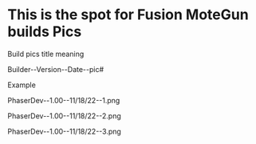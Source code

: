 # This is the spot for Fusion MoteGun builds Pics

Build pics title meaning 

Builder--Version--Date--pic#

Example

PhaserDev--1.00--11/18/22--1.png

PhaserDev--1.00--11/18/22--2.png

PhaserDev--1.00--11/18/22--3.png
